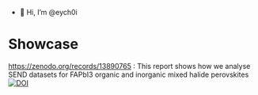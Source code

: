 - 👋 Hi, I’m @eych0i

# Showcase

https://zenodo.org/records/13890765
: This report shows how we analyse SEND datasets for FAPbI3 organic and inorganic mixed halide perovskites [![DOI](https://zenodo.org/badge/DOI/10.1039/D4EE03058C.svg)](https://doi.org/10.1039/D4EE03058C)

<!---
eych0i/eych0i is a ✨ special ✨ repository because its `README.md` (this file) appears on your GitHub profile.
You can click the Preview link to take a look at your changes.
--->

